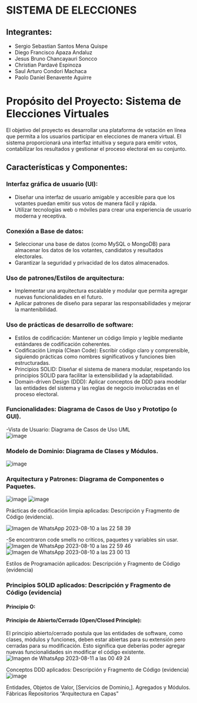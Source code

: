 # SISTEMA DE ELECCIONES

## Integrantes:

- Sergio Sebastian Santos Mena Quispe
- Diego Francisco Apaza Andaluz
- Jesus Bruno Chancayauri Soncco
- Christian Pardavé Espinoza
- Saul Arturo Condori Machaca
- Paolo Daniel Benavente Aguirre
  

# Propósito del Proyecto: Sistema de Elecciones Virtuales

El objetivo del proyecto es desarrollar una plataforma de votación en línea que permita a los usuarios participar en elecciones de manera virtual. El sistema proporcionará una interfaz intuitiva y segura para emitir votos, contabilizar los resultados y gestionar el proceso electoral en su conjunto.

## Características y Componentes:

### Interfaz gráfica de usuario (UI):

- Diseñar una interfaz de usuario amigable y accesible para que los votantes puedan emitir sus votos de manera fácil y rápida.
- Utilizar tecnologías web o móviles para crear una experiencia de usuario moderna y receptiva.

### Conexión a Base de datos:

- Seleccionar una base de datos (como MySQL o MongoDB) para almacenar los datos de los votantes, candidatos y resultados electorales.
- Garantizar la seguridad y privacidad de los datos almacenados.

### Uso de patrones/Estilos de arquitectura:

- Implementar una arquitectura escalable y modular que permita agregar nuevas funcionalidades en el futuro.
- Aplicar patrones de diseño para separar las responsabilidades y mejorar la mantenibilidad.

### Uso de prácticas de desarrollo de software:

- Estilos de codificación: Mantener un código limpio y legible mediante estándares de codificación coherentes.
- Codificación Limpia (Clean Code): Escribir código claro y comprensible, siguiendo prácticas como nombres significativos y funciones bien estructuradas.
- Principios SOLID: Diseñar el sistema de manera modular, respetando los principios SOLID para facilitar la extensibilidad y la adaptabilidad.
- Domain-driven Design (DDD): Aplicar conceptos de DDD para modelar las entidades del sistema y las reglas de negocio involucradas en el proceso electoral.


### Funcionalidades: Diagrama de Casos de Uso y Prototipo (o GUI). <br>
-Vista de Usuario: Diagrama de Casos de Uso UML <br>
![image](https://github.com/smenaquispe/Sistema_de_Elecciones/assets/104391441/2f381db8-3ced-4081-8578-a00fb0b36a8b)


### Modelo de Dominio: Diagrama de Clases y Módulos. <br>
![image](https://github.com/smenaquispe/Sistema_de_Elecciones/assets/104391441/84b6fb74-cf7f-422d-946a-f6660c30d76a)


### Arquitectura y Patrones: Diagrama de Componentes o Paquetes. <br>

![image](https://github.com/smenaquispe/Sistema_de_Elecciones/assets/104391441/115afbbd-89f0-414d-8907-f669402b4afb)
![image](https://github.com/smenaquispe/Sistema_de_Elecciones/assets/104391441/81613b18-5861-45e5-9cae-e543014605c2)


Prácticas de codificación limpia aplicadas: Descripción y Fragmento de Código (evidencia). <br>

![Imagen de WhatsApp 2023-08-10 a las 22 58 39](https://github.com/smenaquispe/Sistema_de_Elecciones/assets/104391441/c7bb82f4-91ae-449b-91ff-24272645d07d)

-Se encontraron code smells no criticos, paquetes y variables sin usar.<br>
![Imagen de WhatsApp 2023-08-10 a las 22 59 46](https://github.com/smenaquispe/Sistema_de_Elecciones/assets/104391441/93f9de4e-bd7c-463c-a118-1a21dabe183a) 
![Imagen de WhatsApp 2023-08-10 a las 23 00 13](https://github.com/smenaquispe/Sistema_de_Elecciones/assets/104391441/93efde8c-e4e3-4191-9a3a-e89c84b904a0)



Estilos de Programación aplicados: Descripción y Fragmento de Código (evidencia) <br>
### Principios SOLID aplicados: Descripción y Fragmento de Código (evidencia) <br>
#### Principio O: <br>
#### Principio de Abierto/Cerrado (Open/Closed Principle):
El principio abierto/cerrado postula que las entidades de software, como clases, módulos y funciones, deben estar abiertas para su extensión pero cerradas para su modificación. Esto significa que deberías poder agregar nuevas funcionalidades sin modificar el código existente.<br>
![Imagen de WhatsApp 2023-08-11 a las 00 49 24](https://github.com/smenaquispe/Sistema_de_Elecciones/assets/104391441/fcd0a9f1-8d6c-48a9-9564-f417fcb34123)




Conceptos DDD aplicados: Descripción y Fragmento de Código (evidencia) <br>
![image](https://github.com/smenaquispe/Sistema_de_Elecciones/assets/104391441/7926aca7-c9df-4b85-9446-156e34b00308)

Entidades, Objetos de Valor, [Servicios de Dominio,].
Agregados y Módulos.
Fábricas
Repositorios
“Arquitectura en Capas”
